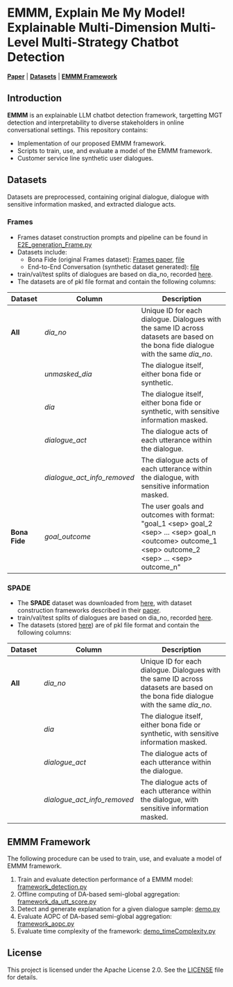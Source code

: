 # EMMM, Explain Me My Model! Explainable Multi-Dimension Multi-Level Multi-Strategy Chatbot Detection
[**Paper**]() | [**Datasets**](#datasets) | [**EMMM Framework**](#emmm-framework)

## Introduction
**EMMM** is an explainable LLM chatbot detection framework, targetting MGT detection and interpretability to diverse stakeholders in online conversational settings. This repository contains:
- Implementation of our proposed EMMM framework.
- Scripts to train, use, and evaluate a model of the EMMM framework.
- Customer service line synthetic user dialogues.


## Datasets
Datasets are preprocessed, containing original dialogue, dialogue with sensitive information masked, and extracted dialogue acts. 

### Frames
- Frames dataset construction prompts and pipeline can be found in [E2E_generation_Frame.py](LLM/E2E_generation_Frame.py)
- Datasets include:
    - Bona Fide (original Frames dataset): [Frames paper](https://aclanthology.org/W17-5526/), [file](dataset/Frames/frames_bona_fide.pkl)
    - End-to-End Conversation (synthetic dataset generated): [file](dataset/Frames/frames_e2e.pkl)
- train/val/test splits of dialogues are based on dia_no, recorded [here](dataset/Frames/dataset_splits.pkl).
- The datasets are of pkl file format and contain the following columns:

| Dataset                    | Column            | Description                                                                                              |
|----------------------------|-------------------|----------------------------------------------------------------------------------------------------------|
| **All**                     | *dia_no* | Unique ID for each dialogue. Dialogues with the same ID across datasets are based on the bona fide dialogue with the same *dia_no*. |
|                            | *unmasked_dia*             | The dialogue itself, either bona fide or synthetic.                                                      |
|                            | *dia*             | The dialogue itself, either bona fide or synthetic, with sensitive information masked.                                                      |
|                            | *dialogue_act*             | The dialogue acts of each utterance within the dialogue.                                                     |
|                            | *dialogue_act_info_removed*             | The dialogue acts of each utterance within the dialogue, with sensitive information masked.                                                     |
| **Bona Fide**               | *goal_outcome*        | The  user goals and outcomes with format: "goal_1 \<sep\> goal_2 \<sep\> ... \<sep\> goal_n \<outcome\> outcome_1 \<sep\> outcome_2 \<sep\> ... \<sep\> outcome_n"     

### SPADE
- The **SPADE** dataset was downloaded from [here](https://github.com/AngieYYF/SPADE-customer-service-dialogue), with dataset construction frameworks described in their [paper](https://aclanthology.org/2025.llmsec-1.11/).
- train/val/test splits of dialogues are based on dia_no, recorded [here](dataset/SPADE/dataset_splits.pkl).
- The datasets (stored [here](dataset/SPADE)) are of pkl file format and contain the following columns:

| Dataset                    | Column            | Description                                                                                              |
|----------------------------|-------------------|----------------------------------------------------------------------------------------------------------|
| **All**                     | *dia_no* | Unique ID for each dialogue. Dialogues with the same ID across datasets are based on the bona fide dialogue with the same *dia_no*. |
|                            | *dia*             | The dialogue itself, either bona fide or synthetic, with sensitive information masked.                                                      |
|                            | *dialogue_act*             | The dialogue acts of each utterance within the dialogue.                                                     |
|                            | *dialogue_act_info_removed*             | The dialogue acts of each utterance within the dialogue, with sensitive information masked.                                                     |



## EMMM Framework
The following procedure can be used to train, use, and evaluate a model of EMMM framework.
1. Train and evaluate detection performance of a EMMM model: [framework_detection.py](experiments/framework_detection.py)
2. Offline computing of DA-based semi-global aggregation: [framework_da_utt_score.py](experiments/framework_da_utt_score.py)
3. Detect and generate explanation for a given dialogue sample: [demo.py](experiments/demo.py)
4. Evaluate AOPC of DA-based semi-global aggregation: [framework_aopc.py](experiments/framework_aopc.py)
5. Evaluate time complexity of the framework: [demo_timeComplexity.py](experiments/demo_timeComplexity.py)

## License
This project is licensed under the Apache License 2.0. See the [LICENSE](./LICENSE) file for details.